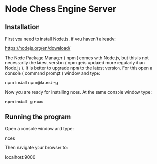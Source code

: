# Node Chess Engine Server

## Installation

First you need to install Node.js, if you haven't already:

https://nodejs.org/en/download/

The Node Package Manager ( npm ) comes with Node.js, but this is not necessarily the latest version ( npm gets updated more regularly than Node.js ). It is better to upgrade npm to the latest version. For this open a console ( command prompt ) window and type:

npm install npm@latest -g

Now you are ready for installing nces. At the same console window type:

npm install -g nces

## Running the program

Open a console window and type:

nces

Then navigate your browser to:

localhost:9000